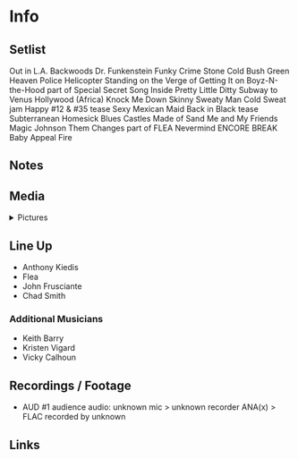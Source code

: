 # Info

## Setlist

Out in L.A.
Backwoods
Dr. Funkenstein
Funky Crime
Stone Cold Bush
Green Heaven
Police Helicopter
Standing on the Verge of Getting It on
Boyz-N-the-Hood part of
Special Secret Song Inside
Pretty Little Ditty
Subway to Venus
Hollywood (Africa)
Knock Me Down
Skinny Sweaty Man
Cold Sweat jam
Happy #12 & #35 tease
Sexy Mexican Maid
Back in Black tease
Subterranean Homesick Blues
Castles Made of Sand
Me and My Friends
Magic Johnson
Them Changes part of FLEA
Nevermind
ENCORE BREAK
Baby Appeal
Fire

## Notes

## Media 

<details>
  <summary>Pictures</summary>
  <!--<img alt="Setlist" title="Setlist" src="_.jpg" height="200" />
  <img alt="Flyer" title="Flyer" src="_.jpg" height="200" />
  <img alt="Clipper" title="Clipper" src="_.jpg" height="200" />
  <img alt="Ticket" title="Ticket" src="_.jpg" height="200" />
  -->
</details>

## Line Up

* Anthony Kiedis
* Flea
* John Frusciante
* Chad Smith

### Additional Musicians

* Keith Barry  
* Kristen Vigard  
* Vicky Calhoun

## Recordings / Footage

* AUD #1 audience audio: unknown mic > unknown recorder ANA(x) > FLAC recorded by unknown

## Links